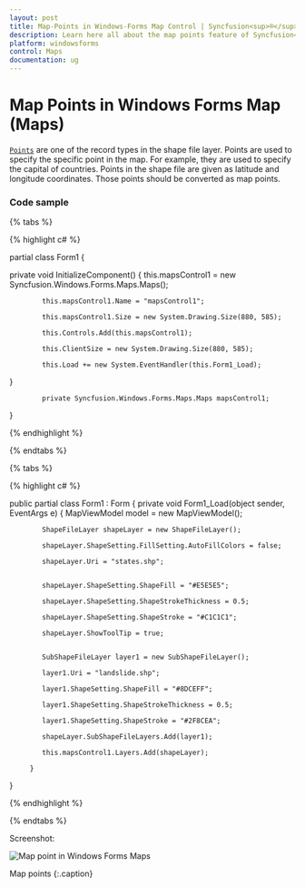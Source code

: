 ```yaml
---
layout: post
title: Map-Points in Windows-Forms Map Control | Syncfusion<sup>®</sup>
description: Learn here all about the map points feature of Syncfusion<sup>®</sup> Windows Forms Map (Maps) control and more.
platform: windowsforms
control: Maps
documentation: ug
---
```


# Map Points in Windows Forms Map (Maps)

[`Points`](https://help.syncfusion.com/cr/windowsforms/Syncfusion.UI.Xaml.Maps.ShapeFileRecord.html#Syncfusion_UI_Xaml_Maps_ShapeFileRecord_Points) are one of the record types in the shape file layer. Points are used to specify the specific point in the map. For example, they are used to specify the capital of countries. Points in the shape file are given as latitude and longitude coordinates. Those points should be converted as map points. 


### Code sample

{% tabs %}

{% highlight c# %}

partial class Form1
{

  private void InitializeComponent()
  {
            this.mapsControl1 = new Syncfusion.Windows.Forms.Maps.Maps();

            this.mapsControl1.Name = "mapsControl1";

            this.mapsControl1.Size = new System.Drawing.Size(880, 585); 

            this.Controls.Add(this.mapsControl1);  

            this.ClientSize = new System.Drawing.Size(880, 585);          

            this.Load += new System.EventHandler(this.Form1_Load);            

  }

            private Syncfusion.Windows.Forms.Maps.Maps mapsControl1;

}  

{% endhighlight %}

{% endtabs %}

{% tabs %}

{% highlight c# %}

public partial class Form1 : Form
{
        private void Form1_Load(object sender, EventArgs e)
        { 
            MapViewModel model = new MapViewModel();

            ShapeFileLayer shapeLayer = new ShapeFileLayer();

            shapeLayer.ShapeSetting.FillSetting.AutoFillColors = false;

            shapeLayer.Uri = "states.shp";


            shapeLayer.ShapeSetting.ShapeFill = "#E5E5E5";

            shapeLayer.ShapeSetting.ShapeStrokeThickness = 0.5;

            shapeLayer.ShapeSetting.ShapeStroke = "#C1C1C1";

            shapeLayer.ShowToolTip = true;


            SubShapeFileLayer layer1 = new SubShapeFileLayer();

            layer1.Uri = "landslide.shp";

            layer1.ShapeSetting.ShapeFill = "#8DCEFF";

            layer1.ShapeSetting.ShapeStrokeThickness = 0.5;

            layer1.ShapeSetting.ShapeStroke = "#2F8CEA";

            shapeLayer.SubShapeFileLayers.Add(layer1);

            this.mapsControl1.Layers.Add(shapeLayer);

         }

}      


{% endhighlight %}

{% endtabs %}

Screenshot:

![Map point in Windows Forms Maps](Map-Points_images/Map-Points_img1.png)

Map points
{:.caption}
